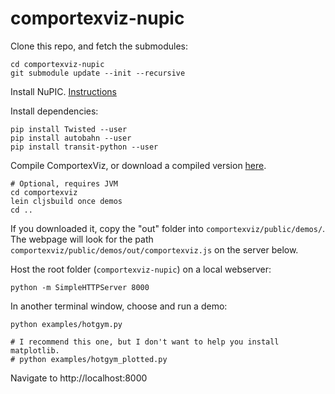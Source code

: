 # comportexviz-nupic

Clone this repo, and fetch the submodules:

~~~
cd comportexviz-nupic
git submodule update --init --recursive
~~~

Install NuPIC. [Instructions](https://github.com/numenta/nupic)

Install dependencies:

~~~
pip install Twisted --user
pip install autobahn --user
pip install transit-python --user
~~~

Compile ComportexViz, or download a compiled version [here](http://mrcslws.com/stuff/comportexviz.6387216.zip).

~~~
# Optional, requires JVM
cd comportexviz
lein cljsbuild once demos
cd ..
~~~

If you downloaded it, copy the "out" folder into `comportexviz/public/demos/`. The webpage will look for the path `comportexviz/public/demos/out/comportexviz.js` on the server below.

Host the root folder (`comportexviz-nupic`) on a local webserver:

~~~
python -m SimpleHTTPServer 8000
~~~

In another terminal window, choose and run a demo:

~~~
python examples/hotgym.py

# I recommend this one, but I don't want to help you install matplotlib.
# python examples/hotgym_plotted.py
~~~

Navigate to http://localhost:8000
